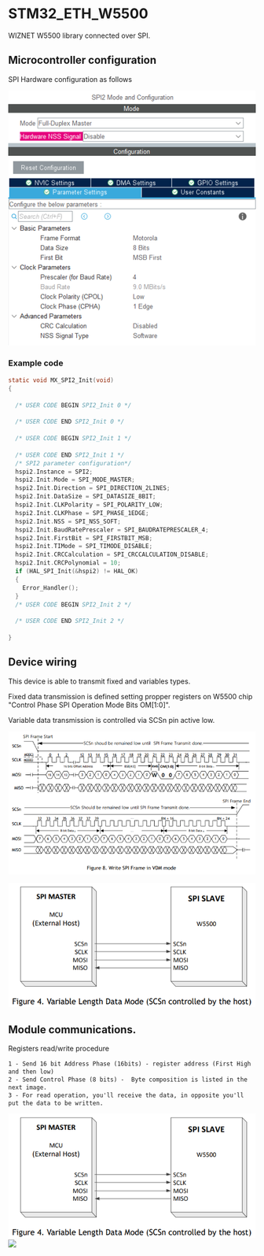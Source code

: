 # STM32_ETH_W5500
WIZNET W5500 library connected over SPI.
## Microcontroller configuration
SPI Hardware configuration as follows


![](doc/stm32_conf.PNG)
### Example code
```c
static void MX_SPI2_Init(void)
{

  /* USER CODE BEGIN SPI2_Init 0 */

  /* USER CODE END SPI2_Init 0 */

  /* USER CODE BEGIN SPI2_Init 1 */

  /* USER CODE END SPI2_Init 1 */
  /* SPI2 parameter configuration*/
  hspi2.Instance = SPI2;
  hspi2.Init.Mode = SPI_MODE_MASTER;
  hspi2.Init.Direction = SPI_DIRECTION_2LINES;
  hspi2.Init.DataSize = SPI_DATASIZE_8BIT;
  hspi2.Init.CLKPolarity = SPI_POLARITY_LOW;
  hspi2.Init.CLKPhase = SPI_PHASE_1EDGE;
  hspi2.Init.NSS = SPI_NSS_SOFT;
  hspi2.Init.BaudRatePrescaler = SPI_BAUDRATEPRESCALER_4;
  hspi2.Init.FirstBit = SPI_FIRSTBIT_MSB;
  hspi2.Init.TIMode = SPI_TIMODE_DISABLE;
  hspi2.Init.CRCCalculation = SPI_CRCCALCULATION_DISABLE;
  hspi2.Init.CRCPolynomial = 10;
  if (HAL_SPI_Init(&hspi2) != HAL_OK)
  {
    Error_Handler();
  }
  /* USER CODE BEGIN SPI2_Init 2 */

  /* USER CODE END SPI2_Init 2 */

}
```
## Device wiring

This device is able to transmit fixed and variables types.

Fixed data transmission is defined setting propper registers on W5500 chip "Control Phase SPI Operation Mode Bits OM[1:0]".

Variable data transmission is controlled via SCSn pin active low.


![](doc/VDM.png)


![](doc/conexiones.png)

## Module communications.

Registers read/write procedure

	1 - Send 16 bit Address Phase (16bits) - register address (First High and then low)
	2 - Send Control Phase (8 bits) -  Byte composition is listed in the next image.
	3 - For read operation, you'll receive the data, in opposite you'll put the data to be written.

![](doc/conexiones.png)
![](doc/SPI_FRAME.png)
